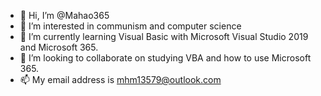 
- 👋 Hi, I’m @Mahao365
- 👀 I’m interested in communism and computer science
- 🌱 I’m currently learning Visual Basic with Microsoft Visual Studio 2019 and Microsoft 365.
- 💞️ I’m looking to collaborate on studying VBA and how to use Microsoft 365.
- 📫 My email address is mhm13579@outlook.com

<!---
Mahao365/Mahao365 is a ✨ special ✨ repository because its `README.md` (this file) appears on your GitHub profile.
You can click the Preview link to take a look at your changes.
--->

